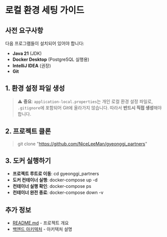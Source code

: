 # 로컬 환경 세팅 가이드

## 사전 요구사항

다음 프로그램들이 설치되어 있어야 합니다:

- **Java 21** (JDK)
- **Docker Desktop** (PostgreSQL 실행용)
- **IntelliJ IDEA** (권장)
- **Git**

## 1. 환경 설정 파일 생성

> ⚠️ **중요**: `application-local.properties`는 개인 로컬 환경 설정 파일로, `.gitignore`에 포함되어 Git에 올라가지 않습니다. 따라서 **반드시 직접 생성**해야 합니다.

## 2. 프로젝트 클론 

> git clone "https://github.com/NiceLeeMan/gyeonggi_partners"

## 3. 도커 실행하기
- **프로젝트 루트로 이동**: cd gyeonggi_partners 
- **도커 컨테이너 실행**: docker-compose up -d
- **컨테이너 실행 확인**: docker-compose ps
- **컨테이너 완전 종료**: docker-compose down -v


## 추가 정보

- [README.md](../../README.md) - 프로젝트 개요
- [백엔드 아키텍처](README.md) - 아키텍처 설명
